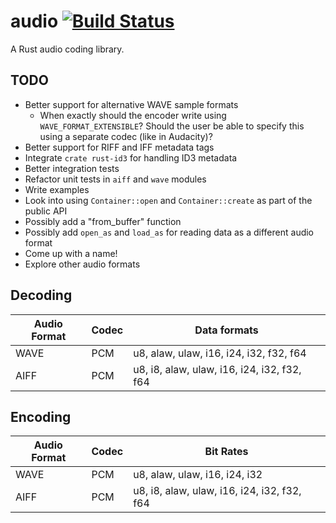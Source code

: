# audio [![Build Status](https://travis-ci.org/brianuosseph/audio.svg?branch=master)](https://travis-ci.org/brianuosseph/audio)
A Rust audio coding library.

## TODO
- Better support for alternative WAVE sample formats
  - When exactly should the encoder write using `WAVE_FORMAT_EXTENSIBLE`? Should the user be able to specify this using a separate codec (like in Audacity)?
- Better support for RIFF and IFF metadata tags
- Integrate `crate rust-id3` for handling ID3 metadata
- Better integration tests
- Refactor unit tests in `aiff` and `wave` modules
- Write examples
- Look into using `Container::open` and `Container::create` as part of the public API
- Possibly add a "from_buffer" function
- Possibly add `open_as` and `load_as` for reading data as a different audio format
- Come up with a name!
- Explore other audio formats

## Decoding

| Audio Format | Codec | Data formats |
| ------ | ----- | --------- |
| WAVE | PCM | u8, alaw, ulaw, i16, i24, i32, f32, f64 |
| AIFF | PCM | u8, i8, alaw, ulaw, i16, i24, i32, f32, f64 |

## Encoding

| Audio Format | Codec | Bit Rates |
| ------ | ----- | --------- |
| WAVE | PCM | u8, alaw, ulaw, i16, i24, i32 |
| AIFF | PCM | u8, i8, alaw, ulaw, i16, i24, i32, f32, f64 |
